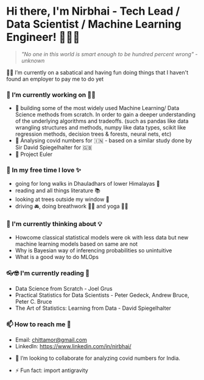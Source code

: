 <!--
**Nirbhai/Nirbhai** is a ✨ _special_ ✨ repository because its `README.md` (this file) appears on your GitHub profile.

Here are some ideas to get you started:

- 🔭 I’m currently working on ...
- 🌱 I’m currently learning ...
- 👯 I’m looking to collaborate on ...
- 🤔 I’m looking for help with ...
- 💬 Ask me about ...
- 📫 How to reach me: ...
- 😄 Pronouns: ...
- ⚡ Fun fact: ...
-->

# Hi there, I'm Nirbhai - Tech Lead / Data Scientist / Machine Learning Engineer! 👨🏻‍💻
> _"No one in this world is smart enough to be hundred percent wrong" - unknown_



🤸‍♂️ I’m currently on a sabatical and having fun doing things that I haven't found an employer to pay me to do yet



### 🔭 I’m currently working on ☝🏻 
  * 📝 building some of the most widely used Machine Learning/ Data Science methods from scratch. In order to gain a deeper understanding of the underlying algorithms and tradeoffs. (such as pandas like data wrangling structures and methods, numpy like data types, scikit like regression methods, decision trees & forests, neural nets, etc)
  * 🎯 Analysing covid numbers for 🇮🇳 - based on a similar study done by Sir David Spiegelhalter for 🇬🇧
  * 🎳 Project Euler



### 🌱 In my free time I love ✨
  * going for long walks in Dhauladhars of lower Himalayas 🚶  
  * reading and all things literature 📚
  * looking at trees outside my window 🌲
  * driving 🚘, doing breathwork 😮‍💨 and yoga 🧘‍♂️


### 🤔 I'm currently thinking about 💡
  * Howcome classical statistical models were ok with less data but new machine learning models based on same are not
  * Why is Bayesian way of inferencing probabilities so unintuitive
  * What is a good way to do MLOps



### 👓🤓 I'm currently reading 📖
  * Data Science from Scratch - Joel Grus
  * Practical Statistics for Data Scientists - Peter Gedeck, Andrew Bruce, Peter C. Bruce
  * The Art of Statistics: Learning from Data - David Spiegelhalter



### 📫 How to reach me 💬 
  * Email: chittamor@gmail.com
  * LinkedIn: https://www.linkedin.com/in/nirbhai/



- 👯 I’m looking to collaborate for analyzing covid numbers for India.



- ⚡ Fun fact: import antigravity
